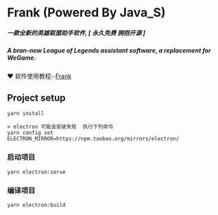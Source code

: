 # Frank (Powered By Java_S)
##### 一款全新的英雄联盟助手软件, [ 永久免费 拥抱开源 ]
##### A bran-new League of Legends assistant software, a replacement for WeGame.
❤️ 软件使用教程:-[Frank](https://www.yuque.com/java-s/frank)

## Project setup
```
yarn install

> electron 可能会安装失败  执行下列命令
yarn config set ELECTRON_MIRROR=https://npm.taobao.org/mirrors/electron/
```

### 启动项目
```
yarn electron:serve
```

### 编译项目
```
yarn electron:build
```

